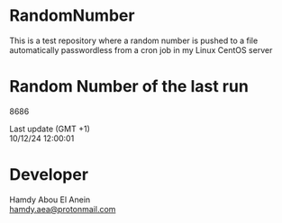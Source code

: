 # RandomNumber    
This is a test repository where a random number is pushed to a file automatically passwordless from a cron job in my Linux CentOS server    
# Random Number of the last run   
8686
      
Last update (GMT +1)    
10/12/24 12:00:01
# Developer    
Hamdy Abou El Anein   
hamdy.aea@protonmail.com
